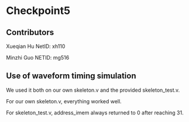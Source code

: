 # Checkpoint5
## Contributors
Xueqian Hu NetID: xh110

Minzhi Guo NETID: mg516

## Use of waveform timing simulation
We used it both on our own skeleton.v and the provided skeleton_test.v.

For our own skeleton.v, everything worked well.

For skeleton_test.v, address_imem always returned to 0 after reaching 31.
